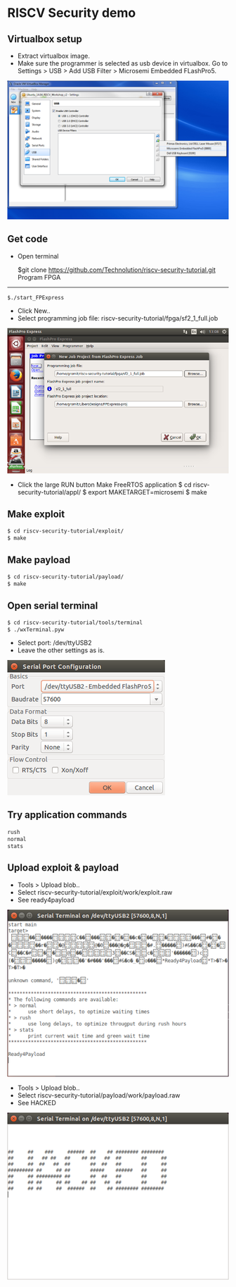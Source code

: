RISCV Security demo
=======
Virtualbox setup
-----------
* Extract virtualbox image.
* Make sure the programmer is selected as usb device in virtualbox.  Go to Settings > USB > Add USB Filter > Microsemi Embedded FLashPro5.

![Usb-virtualbox](img/usb-virtualbox.png?raw=true "Usb-virtualbox")

Get code
-----------
* Open terminal


    $git clone  https://github.com/Technolution/riscv-security-tutorial.git
Program FPGA
-----------
    $./start_FPExpress
* Click New..
* Select programming job file: riscv-security-tutorial/fpga/sf2_1_full.job

![Settings terminal](img/new-job-flash.png?raw=true "FPExpress programming startup windows")
* Click the large RUN button
Make FreeRTOS application
	$ cd riscv-security-tutorial/appl/
$ export MAKETARGET=microsemi
$ make

Make exploit
-----------
	$ cd riscv-security-tutorial/exploit/
	$ make

Make payload
-----------
	$ cd riscv-security-tutorial/payload/
	$ make

Open serial terminal
-----------
	$ cd riscv-security-tutorial/tools/terminal
	$ ./wxTerminal.pyw
* Select port: /dev/ttyUSB2
* Leave the other settings as is.

![Settings terminal](img/settings-terminal.png?raw=true "Settings terminal")

Try application commands
-----------
	rush
	normal
	stats

Upload exploit & payload
-----------
* Tools > Upload blob..
* Select riscv-security-tutorial/exploit/work/exploit.raw 
* See ready4payload

![exploit](img/exploit.png?raw=true "exploit")
* Tools > Upload blob..
* Select riscv-security-tutorial/payload/work/payload.raw
* See HACKED

![HACKED](img/hacked.png?raw=true "HACKED")

